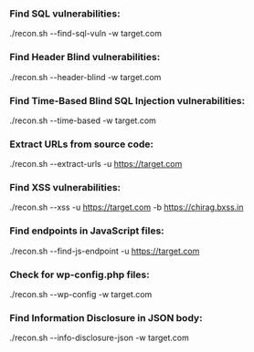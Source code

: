 ### Find SQL vulnerabilities:
./recon.sh --find-sql-vuln -w target.com
### Find Header Blind vulnerabilities:
./recon.sh --header-blind -w target.com
### Find Time-Based Blind SQL Injection vulnerabilities:
./recon.sh --time-based -w target.com
### Extract URLs from source code:
./recon.sh --extract-urls -u https://target.com
### Find XSS vulnerabilities:
./recon.sh --xss -u https://target.com -b https://chirag.bxss.in
### Find endpoints in JavaScript files:
./recon.sh --find-js-endpoint -u https://target.com
### Check for wp-config.php files:
./recon.sh --wp-config -w target.com
### Find Information Disclosure in JSON body:
./recon.sh --info-disclosure-json -w target.com
